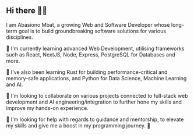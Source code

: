 ## Hi there 👋🫡
I am Abasiono Mbat, a growing Web and Software Developer whose long-term goal
  is to build groundbreaking software solutions for various disciplines.

🌱 I'm currently learning advanced Web Development, utilising frameworks such as
  React, NextJS, Node, Express, PostgreSQL for Databases and more.

🌱 I've also been learning Rust for building performance-critical and memory-safe
  applications, and Python for Data Science, Machine Learning and AI.

👯 I'm looking to collaborate on various projects connected to full-stack web
  development and AI engineering/integration to further hone my skills and improve my
  hands-on experience.

🤔 I'm looking for help with regards to guidance and mentorship, to elevate my skills
  and give me a boost in my programming journey. 🚀
